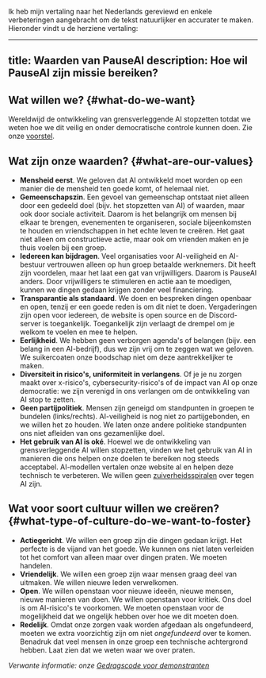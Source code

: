 Ik heb mijn vertaling naar het Nederlands gereviewd en enkele verbeteringen aangebracht om de tekst natuurlijker en accurater te maken. Hieronder vindt u de herziene vertaling:

---
title: Waarden van PauseAI
description: Hoe wil PauseAI zijn missie bereiken?
---
## Wat willen we? {#what-do-we-want}

Wereldwijd de ontwikkeling van grensverleggende AI stopzetten totdat we weten hoe we dit veilig en onder democratische controle kunnen doen. Zie onze [voorstel](/proposal).

## Wat zijn onze waarden? {#what-are-our-values}

- **Mensheid eerst**. We geloven dat AI ontwikkeld moet worden op een manier die de mensheid ten goede komt, of helemaal niet.
- **Gemeenschapszin**. Een gevoel van gemeenschap ontstaat niet alleen door een gedeeld doel (bijv. het stopzetten van AI) of waarden, maar ook door sociale activiteit. Daarom is het belangrijk om mensen bij elkaar te brengen, evenementen te organiseren, sociale bijeenkomsten te houden en vriendschappen in het echte leven te creëren. Het gaat niet alleen om constructieve actie, maar ook om vrienden maken en je thuis voelen bij een groep.
- **Iedereen kan bijdragen**. Veel organisaties voor AI-veiligheid en AI-bestuur vertrouwen alleen op hun groep betaalde werknemers. Dit heeft zijn voordelen, maar het laat een gat van vrijwilligers. Daarom is PauseAI anders. Door vrijwilligers te stimuleren en actie aan te moedigen, kunnen we dingen gedaan krijgen zonder veel financiering.
- **Transparantie als standaard**. We doen en bespreken dingen openbaar en open, tenzij er een goede reden is om dit niet te doen. Vergaderingen zijn open voor iedereen, de website is open source en de Discord-server is toegankelijk. Toegankelijk zijn verlaagt de drempel om je welkom te voelen en mee te helpen.
- **Eerlijkheid**. We hebben geen verborgen agenda's of belangen (bijv. een belang in een AI-bedrijf), dus we zijn vrij om te zeggen wat we geloven. We suikercoaten onze boodschap niet om deze aantrekkelijker te maken.
- **Diversiteit in risico's, uniformiteit in verlangens**. Of je je nu zorgen maakt over x-risico's, cybersecurity-risico's of de impact van AI op onze democratie: we zijn verenigd in ons verlangen om de ontwikkeling van AI stop te zetten.
- **Geen partijpolitiek**. Mensen zijn geneigd om standpunten in groepen te bundelen (links/rechts). AI-veiligheid is nog niet zo partijgebonden, en we willen het zo houden. We laten onze andere politieke standpunten ons niet afleiden van ons gezamenlijke doel.
- **Het gebruik van AI is oké**. Hoewel we de ontwikkeling van grensverleggende AI willen stopzetten, vinden we het gebruik van AI in manieren die ons helpen onze doelen te bereiken nog steeds acceptabel. AI-modellen vertalen onze website al en helpen deze technisch te verbeteren. We willen geen [zuiverheidsspiralen](https://nl.wiktionary.org/wiki/zuiverheidsspiraal) over tegen AI zijn.

## Wat voor soort cultuur willen we creëren? {#what-type-of-culture-do-we-want-to-foster}

- **Actiegericht**. We willen een groep zijn die dingen gedaan krijgt. Het perfecte is de vijand van het goede. We kunnen ons niet laten verleiden tot het comfort van alleen maar over dingen praten. We moeten handelen.
- **Vriendelijk**. We willen een groep zijn waar mensen graag deel van uitmaken. We willen nieuwe leden verwelkomen.
- **Open**. We willen openstaan voor nieuwe ideeën, nieuwe mensen, nieuwe manieren van doen. We willen openstaan voor kritiek. Ons doel is om AI-risico's te voorkomen. We moeten openstaan voor de mogelijkheid dat we ongelijk hebben over hoe we dit moeten doen.
- **Redelijk**. Omdat onze zorgen vaak worden afgedaan als ongefundeerd, moeten we extra voorzichtig zijn om niet *ongefundeerd* over te komen. Benadruk dat veel mensen in onze groep een technische achtergrond hebben. Laat zien dat we weten waar we over praten.

_Verwante informatie: onze [Gedragscode voor demonstranten](/protesters-code-of-conduct)_